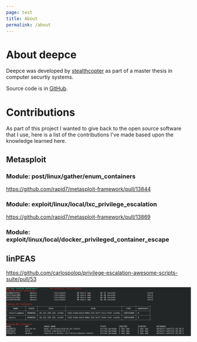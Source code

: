 ```yaml
---
page: test
title: About
permalink: /about
---
```


# About deepce

Deepce was developed by [stealthcopter](https://github.com/stealthcopter/) as part of a master thesis in computer securtiy systems.

Source code is in [GitHub](https://github.com/stealthcopter/deepce/).

# Contributions

As part of this project I wanted to give back to the open source software that I use, here is a list of the contributions I've made based upon the knowledge learned here.

## Metasploit


### Module: post/linux/gather/enum_containers
https://github.com/rapid7/metasploit-framework/pull/13844

### Module: exploit/linux/local/lxc_privilege_escalation
https://github.com/rapid7/metasploit-framework/pull/13869

### Module: exploit/linux/local/docker_privileged_container_escape


## linPEAS

https://github.com/carlospolop/privilege-escalation-awesome-scripts-suite/pull/53 

![linpeas](images/linpeas.png)
